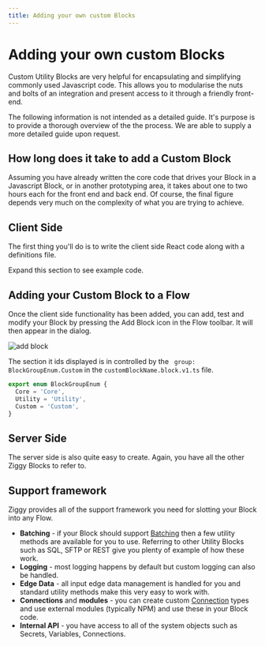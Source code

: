```yaml
---
title: Adding your own custom Blocks
---
```


# Adding your own custom Blocks

Custom Utility Blocks are very helpful for encapsulating and simplifying commonly used Javascript code. This allows you to modularise the nuts and bolts of an integration and present access to it through a friendly front-end.

The following information is not intended as a detailed guide. It's purpose is to provide a thorough overview of the the process. We are able to supply a more detailed guide upon request.

## How long does it take to add a Custom Block
Assuming you have already written the core code that drives your Block in a Javascript Block, or in another prototyping area, it takes about one to two hours each for the front end and back end. 
Of course, the final figure depends very much on the complexity of what you are trying to achieve.

## Client Side
The first thing you'll do is to write the client side React code along with a definitions file.

Expand this section to see example code.

## Adding your Custom Block to a Flow
Once the client side functionality has been added, you can add, test and modify your Block by pressing the Add Block icon in the Flow toolbar. It will then appear in the dialog.

![add block](customisation-add-block.png#width=500)

The section it ids displayed is in controlled by the ``` group: BlockGroupEnum.Custom``` in the ```customBlockName.block.v1.ts``` file.

```JavaScript
export enum BlockGroupEnum {
  Core = 'Core',
  Utility = 'Utility',
  Custom = 'Custom',
}
```

## Server Side
The server side is also quite easy to create. Again, you have all the other Ziggy Blocks to refer to.

## Support framework
Ziggy provides all of the support framework you need for slotting your Block into any Flow.

- **Batching** - if your Block should support [Batching](Batching.md) then a few utility methods are available for you to use. Referring to other Utility Blocks such as SQL, SFTP or REST give you plenty of example of how these work.
- **Logging** - most logging happens by default but custom logging can also be handled.
- **Edge Data** - all input edge data management is handled for you and standard utility methods make this very easy to work with.
- **Connections** and **modules** - you can create custom [Connection](Connections.md) types and use external modules (typically NPM) and use these in your Block code.
- **Internal API** - you have access to all of the system objects such as Secrets, Variables, Connections.




